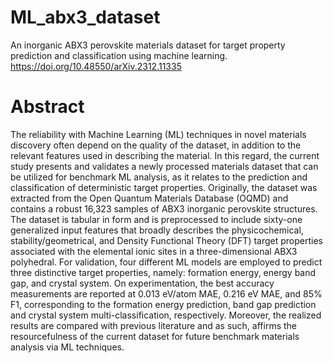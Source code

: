 # ML_abx3_dataset
An inorganic ABX3 perovskite materials dataset for target property prediction and classification using machine learning.
https://doi.org/10.48550/arXiv.2312.11335

# Abstract
The reliability with Machine Learning (ML) techniques in novel materials discovery often depend on the quality of the dataset, in addition to the relevant features used in describing the material. In this regard, the current study presents and validates a newly processed materials dataset that can be utilized for benchmark ML analysis, as it relates to the prediction and classification of deterministic target properties. Originally, the dataset was extracted from the Open Quantum Materials Database (OQMD) and contains a robust 16,323 samples of ABX3 inorganic perovskite structures. The dataset is tabular in form and is preprocessed to include sixty-one generalized input features that broadly describes the physicochemical, stability/geometrical, and Density Functional Theory (DFT) target properties associated with the elemental ionic sites in a three-dimensional ABX3 polyhedral. For validation, four different ML models are employed to predict three distinctive target properties, namely: formation energy, energy band gap, and crystal system. On experimentation, the best accuracy measurements are reported at 0.013 eV/atom MAE, 0.216 eV MAE, and 85% F1, corresponding to the formation energy prediction, band gap prediction and crystal system multi-classification, respectively. Moreover, the realized results are compared with previous literature and as such, affirms the resourcefulness of the current dataset for future benchmark materials analysis via ML techniques.
